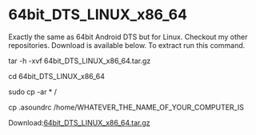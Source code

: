 # 64bit_DTS_LINUX_x86_64
Exactly the same as 64bit Android DTS but for Linux. Checkout my other repositories. Download is available below. To extract run this command.

tar -h -xvf 64bit_DTS_LINUX_x86_64.tar.gz

cd 64bit_DTS_LINUX_x86_64

sudo cp -ar * /

cp .asoundrc /home/WHATEVER_THE_NAME_OF_YOUR_COMPUTER_IS

Download:[64bit_DTS_LINUX_x86_64.tar.gz](https://github.com/toshiba6012/64bit_DTS_LINUX_x86_64/files/8309665/64bit_DTS_LINUX_x86_64.tar.gz)

